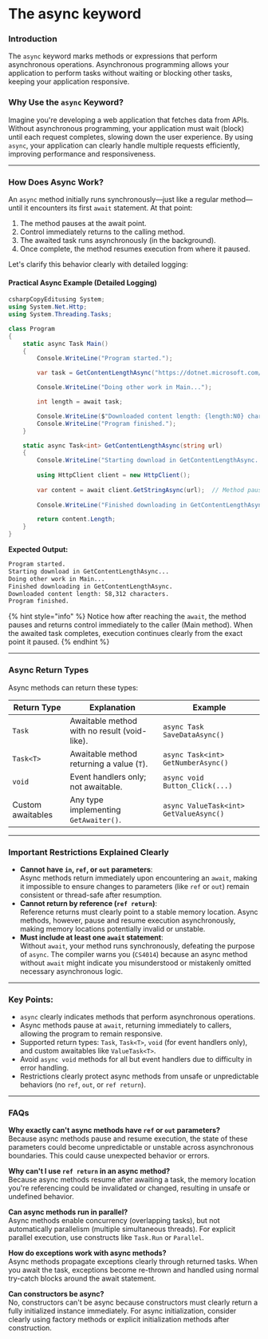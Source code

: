 # The async keyword

### Introduction

The `async` keyword marks methods or expressions that perform asynchronous operations. Asynchronous programming allows your application to perform tasks without waiting or blocking other tasks, keeping your application responsive.

### Why Use the `async` Keyword?

Imagine you're developing a web application that fetches data from APIs. Without asynchronous programming, your application must wait (block) until each request completes, slowing down the user experience. By using `async`, your application can clearly handle multiple requests efficiently, improving performance and responsiveness.

***

### How Does Async Work?

An `async` method initially runs synchronously—just like a regular method—until it encounters its first `await` statement. At that point:

1. The method pauses at the await point.
2. Control immediately returns to the calling method.
3. The awaited task runs asynchronously (in the background).
4. Once complete, the method resumes execution from where it paused.

Let's clarify this behavior clearly with detailed logging:

#### Practical Async Example (Detailed Logging)

```csharp
csharpCopyEditusing System;
using System.Net.Http;
using System.Threading.Tasks;

class Program
{
    static async Task Main()
    {
        Console.WriteLine("Program started.");

        var task = GetContentLengthAsync("https://dotnet.microsoft.com/");

        Console.WriteLine("Doing other work in Main...");

        int length = await task;

        Console.WriteLine($"Downloaded content length: {length:N0} characters.");
        Console.WriteLine("Program finished.");
    }

    static async Task<int> GetContentLengthAsync(string url)
    {
        Console.WriteLine("Starting download in GetContentLengthAsync...");
        
        using HttpClient client = new HttpClient();
        
        var content = await client.GetStringAsync(url);  // Method pauses here
        
        Console.WriteLine("Finished downloading in GetContentLengthAsync.");

        return content.Length;
    }
}
```

**Expected Output:**

```bash
Program started.
Starting download in GetContentLengthAsync...
Doing other work in Main...
Finished downloading in GetContentLengthAsync.
Downloaded content length: 58,312 characters.
Program finished.
```

{% hint style="info" %}
Notice how after reaching the `await`, the method pauses and returns control immediately to the caller (Main method). When the awaited task completes, execution continues clearly from the exact point it paused.
{% endhint %}

***

### Async Return Types

Async methods can return these types:

| Return Type       | Explanation                                  | Example                                |
| ----------------- | -------------------------------------------- | -------------------------------------- |
| `Task`            | Awaitable method with no result (void-like). | `async Task SaveDataAsync()`           |
| `Task<T>`         | Awaitable method returning a value (`T`).    | `async Task<int> GetNumberAsync()`     |
| `void`            | Event handlers only; not awaitable.          | `async void Button_Click(...)`         |
| Custom awaitables | Any type implementing `GetAwaiter()`.        | `async ValueTask<int> GetValueAsync()` |

***

### Important Restrictions Explained Clearly

* **Cannot have `in`, `ref`, or `out` parameters**:\
  Async methods return immediately upon encountering an `await`, making it impossible to ensure changes to parameters (like `ref` or `out`) remain consistent or thread-safe after resumption.
* **Cannot return by reference (`ref return`)**:\
  Reference returns must clearly point to a stable memory location. Async methods, however, pause and resume execution asynchronously, making memory locations potentially invalid or unstable.
* **Must include at least one `await` statement**:\
  Without `await`, your method runs synchronously, defeating the purpose of `async`. The compiler warns you (`CS4014`) because an async method without `await` might indicate you misunderstood or mistakenly omitted necessary asynchronous logic.

***

### Key Points:

* `async` clearly indicates methods that perform asynchronous operations.
* Async methods pause at `await`, returning immediately to callers, allowing the program to remain responsive.
* Supported return types: `Task`, `Task<T>`, `void` (for event handlers only), and custom awaitables like `ValueTask<T>`.
* Avoid `async void` methods for all but event handlers due to difficulty in error handling.
* Restrictions clearly protect async methods from unsafe or unpredictable behaviors (no `ref`, `out`, or `ref return`).

***

### FAQs

**Why exactly can't async methods have `ref` or `out` parameters?**\
Because async methods pause and resume execution, the state of these parameters could become unpredictable or unstable across asynchronous boundaries. This could cause unexpected behavior or errors.

**Why can't I use `ref return` in an async method?**\
Because async methods resume after awaiting a task, the memory location you're referencing could be invalidated or changed, resulting in unsafe or undefined behavior.

**Can async methods run in parallel?**\
Async methods enable concurrency (overlapping tasks), but not automatically parallelism (multiple simultaneous threads). For explicit parallel execution, use constructs like `Task.Run` or `Parallel`.

**How do exceptions work with async methods?**\
Async methods propagate exceptions clearly through returned tasks. When you await the task, exceptions become re-thrown and handled using normal try-catch blocks around the await statement.

**Can constructors be async?**\
No, constructors can't be async because constructors must clearly return a fully initialized instance immediately. For async initialization, consider clearly using factory methods or explicit initialization methods after construction.
